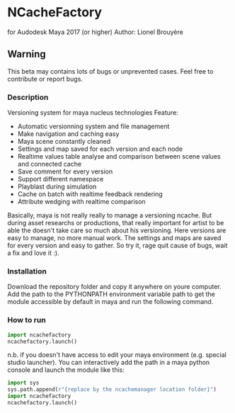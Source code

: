#  NCacheFactory
for Audodesk Maya 2017 (or higher)
Author: Lionel Brouyère

## Warning
This beta may contains lots of bugs or unprevented cases.
Feel free to contribute or report bugs.

### Description
Versioning system for maya nucleus technologies
Feature:
  - Automatic versionning system and file management
  - Make navigation and caching easy
  - Maya scene constantly cleaned
  - Settings and map saved for each version and each node
  - Realtime values table analyse and comparison between scene values and connected cache
  - Save comment for every version
  - Support different namespace
  - Playblast during simulation
  - Cache on batch with realtime feedback rendering
  - Attribute wedging with realtime comparison

Basically, maya is not really really to manage a versioning ncache. But during asset researchs or productions, that really important for artist to be able the doesn't take care so much about his versioning. Here versions are easy to manage, no more manual work. The settings and maps are saved for every version and easy to gather. So try it, rage quit cause of bugs, wait a fix and love it :).


### Installation
Download the repository folder and copy it anywhere on youre computer.
Add the path to the PYTHONPATH environment variable path to get the module accessible by default in maya and run the following command.

### How to run
```python
import ncachefactory
ncachefactory.launch()
```
n.b. if you doesn't have access to edit your maya environment (e.g. special studio launcher). You can interactively add the path in a maya python console and launch the module like this:
```python
import sys
sys.path.append(r"{replace by the ncachemanager location folder}")
import ncachefactory
ncachefactory.launch()
```
